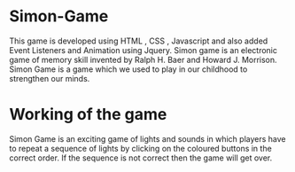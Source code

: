 # Simon-Game
This game is developed using HTML , CSS , Javascript and also added Event Listeners and Animation using Jquery.
Simon game is an electronic game of memory skill invented by Ralph H. Baer and Howard J. Morrison.
Simon Game is a game which we used to play in our childhood to strengthen our minds.

# Working of the game
Simon Game is an exciting game of lights and sounds in which players have to repeat a sequence of lights by clicking on the coloured buttons in the correct order.
If the sequence is not correct then the game will get over.

